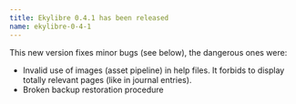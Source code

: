 ```yaml
---
title: Ekylibre 0.4.1 has been released
name: ekylibre-0-4-1
---
```

This new version fixes minor bugs (see below), the dangerous ones were:

  - Invalid use of images (asset pipeline) in help files. 
    It forbids to display totally relevant pages (like in journal entries).
  - Broken backup restoration procedure